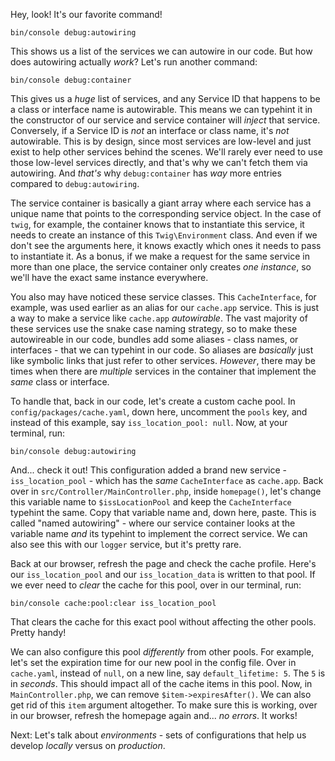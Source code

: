 Hey, look! It's our favorite command!

```terminal
bin/console debug:autowiring
```

This shows us a list of the services we can autowire in our code. But how does autowiring actually *work*? Let's run another command:

```terminal
bin/console debug:container
```

This gives us a *huge* list of services, and any Service ID that happens to be a class or interface name is autowirable. This means we can typehint it in the constructor of our service and service container will *inject* that service. Conversely, if a Service ID is *not* an interface or class name, it's *not* autowirable. This is by design, since most services are low-level and just exist to help other services behind the scenes. We'll rarely ever need to use those low-level services directly, and that's why we can't fetch them via autowiring. And *that's* why `debug:container` has *way* more entries compared to `debug:autowiring`.

The service container is basically a giant array where each service has a unique name that points to the corresponding service object. In the case of `twig`, for example, the container knows that to instantiate this service, it needs to create an instance of this `Twig\Environment` class. And even if we don't see the arguments here, it knows exactly which ones it needs to pass to instantiate it. As a bonus, if we make a request for the same service in more than one place, the service container only creates *one instance*, so we'll have the exact same instance everywhere.

You also may have noticed these service classes. This `CacheInterface`, for example, was used earlier as an alias for our `cache.app` service. This is just a way to make a service like `cache.app` *autowirable*. The vast majority of these services use the snake case naming strategy, so to make these autowireable in our code, bundles add some aliases - class names, or interfaces - that we can typehint in our code. So aliases are *basically* just like symbolic links that just refer to other services. *However*, there may be times when there are *multiple* services in the container that implement the *same* class or interface. 

To handle that, back in our code, let's create a custom cache pool. In `config/packages/cache.yaml`, down here, uncomment the `pools` key, and instead of this example, say `iss_location_pool: null`. Now, at your terminal, run:

```terminal
bin/console debug:autowiring
```

And... check it out! This configuration added a brand new service - `iss_location_pool` - which has the *same* `CacheInterface` as `cache.app`. Back over in `src/Controller/MainController.php`, inside `homepage()`, let's change this variable name to `$issLocationPool` and keep the `CacheInterface` typehint the same. Copy that variable name and, down here, paste. This is called "named autowiring" - where our service container looks at the variable name *and* its typehint to implement the correct service. We can also see this with our `logger` service, but it's pretty rare.

Back at our browser, refresh the page and check the cache profile. Here's our `iss_location_pool` and our `iss_location_data` is written to that pool. If we ever need to *clear* the cache for this pool, over in our terminal, run:

```terminal
bin/console cache:pool:clear iss_location_pool
```

That clears the cache for this exact pool without affecting the other pools. Pretty handy!

We can also configure this pool *differently* from other pools. For example, let's set the expiration time for our new pool in the config file. Over in `cache.yaml`, instead of `null`, on a new line, say `default_lifetime: 5`.  The `5` is in *seconds*. This should impact all of the cache items in this pool. Now, in `MainController.php`, we can remove `$item->expiresAfter()`. We can also get rid of this `item` argument altogether. To make sure this is working, over in our browser, refresh the homepage again and... *no errors*. It works! 

Next: Let's talk about *environments* - sets of configurations that help us develop *locally* versus on *production*.
